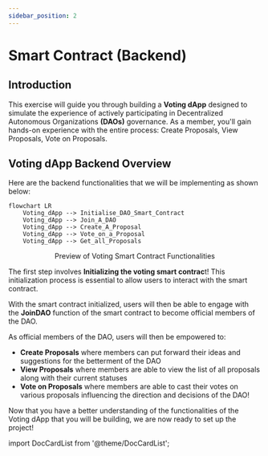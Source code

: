 ```yaml
---
sidebar_position: 2
---
```


# Smart Contract (Backend)

## Introduction

This exercise will guide you through building a **Voting dApp** designed to simulate the experience of actively participating in Decentralized Autonomous Organizations **(DAOs)** governance. As a member, you'll gain hands-on experience with the entire process: Create Proposals, View Proposals, Vote on Proposals.

## Voting dApp Backend Overview

Here are the backend functionalities that we will be implementing as shown below:

<p align="center">

```mermaid
flowchart LR
    Voting_dApp --> Initialise_DAO_Smart_Contract
    Voting_dApp --> Join_A_DAO
    Voting_dApp --> Create_A_Proposal
    Voting_dApp --> Vote_on_a_Proposal
    Voting_dApp --> Get_all_Proposals
```

</p>

<p align="center">Preview of Voting Smart Contract Functionalities</p>

The first step involves **Initializing the voting smart contrac**t! This initialization process is essential to allow users to interact with the smart contract.

With the smart contract initialized, users will then be able to engage with the **JoinDAO** function of the smart contract to become official members of the DAO.

As official members of the DAO, users will then be empowered to:

- **Create Proposals** where members can put forward their ideas and suggestions for the betterment of the DAO
- **View Proposals** where members are able to view the list of all proposals along with their current statuses
- **Vote on Proposals** where members are able to cast their votes on various proposals influencing the direction and decisions of the DAO!

Now that you have a better understanding of the functionalities of the Voting dApp that you will be building, we are now ready to set up the project!

import DocCardList from '@theme/DocCardList';

<DocCardList />

